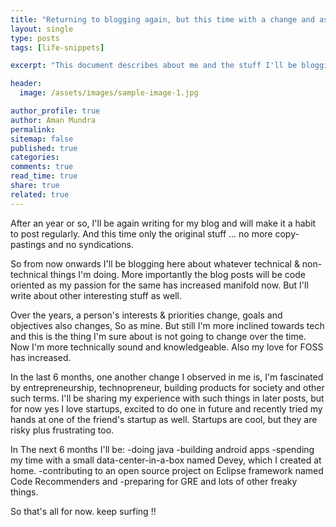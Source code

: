 ```yaml
---
title: "Returning to blogging again, but this time with a change and as a serious+mature programmer"
layout: single
type: posts
tags: [life-snippets]

excerpt: "This document describes about me and the stuff I'll be blogging in the coming days. Mostly I'll be doing programming and some open source projects."

header:
  image: /assets/images/sample-image-1.jpg

author_profile: true
author: Aman Mundra
permalink:
sitemap: false
published: true
categories: 
comments: true
read_time: true
share: true
related: true
---
```


After an year or so, I'll be again writing for my blog and will make it a habit to post regularly. And this time only the original stuff ... no more copy-pastings and no syndications.

So from now onwards I'll be blogging here about whatever technical & non-technical things I'm doing. More importantly the blog posts will be code oriented as my passion for the same has increased manifold now. But I'll write about other interesting stuff as well.

Over the years, a person's interests & priorities change, goals and objectives also changes, So as mine. But still I'm more inclined towards tech and this is the thing I'm sure about is not going to change over the time. Now I'm more technically sound and knowledgeable. Also my love for FOSS has increased.

In the last 6 months, one another change I observed in me is, I'm fascinated by entrepreneurship, technopreneur, building products for society and other such terms. I'll be sharing my experience with such things in later posts, but for now yes I love startups, excited to do one in future and recently tried my hands at one of the friend's startup as well. Startups are cool, but they are risky plus frustrating too.

In The next 6 months I'll be:
-doing java
-building android apps
-spending my time with a small data-center-in-a-box named Devey, which I created at home.
-contributing to an open source project on Eclipse framework named Code Recommenders and
-preparing for GRE and lots of other freaky things.

So that's all for now.
keep surfing !!

